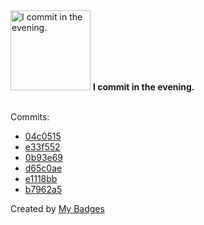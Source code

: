 <img src="https://github.com/my-badges/my-badges/blob/master/src/all-badges/time-of-commit/evening-commits.png?raw=true" alt="I commit in the evening." title="I commit in the evening." width="128">
<strong>I commit in the evening.</strong>
<br><br>

Commits:

- <a href="https://github.com/andrewjswan/snmp2mqtt-addon/commit/04c051576a505b61771f5f1271aaf5dc605a40c8">04c0515</a>
- <a href="https://github.com/andrewjswan/snmp2mqtt-addon/commit/e33f552d521afd1a9050c65fc9fef69a742c4de2">e33f552</a>
- <a href="https://github.com/andrewjswan/snmp2mqtt-addon/commit/0b93e69f2ad736c4a8f884fb69b1f29db4ccecbd">0b93e69</a>
- <a href="https://github.com/andrewjswan/snmp2mqtt/commit/d65c0aecea8a5d2461c8f9c4af6e518fe4b2acb6">d65c0ae</a>
- <a href="https://github.com/andrewjswan/snmp2mqtt/commit/e1118bb38aec442691d23f9b8aaa2457b4ac561c">e1118bb</a>
- <a href="https://github.com/andrewjswan/snmp2mqtt/commit/b7962a5c5c1bf542ced9012989e33f5f01a3ce3e">b7962a5</a>


Created by <a href="https://github.com/my-badges/my-badges">My Badges</a>